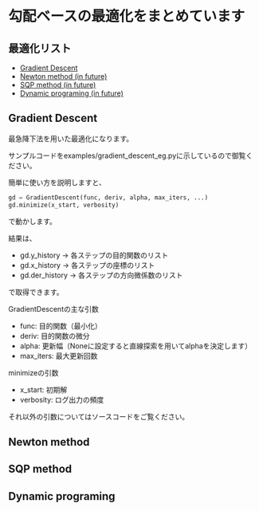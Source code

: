 # 勾配ベースの最適化をまとめています

## 最適化リスト
- [Gradient Descent](#gradient-descent)
- [Newton method (in future)](#newton-method)
- [SQP method (in future)](#sqp-method)
- [Dynamic programing (in future)](#dynamic-programing)

## Gradient Descent
最急降下法を用いた最適化になります。

サンプルコードをexamples/gradient_descent_eg.pyに示しているので御覧ください。

簡単に使い方を説明しますと、

```python
gd = GradientDescent(func, deriv, alpha, max_iters, ...)
gd.minimize(x_start, verbosity)
```

で動かします。

結果は、

- gd.y_history -> 各ステップの目的関数のリスト
- gd.x_history -> 各ステップの座標のリスト
- gd.der_history -> 各ステップの方向微係数のリスト

で取得できます。

GradientDescentの主な引数
- func: 目的関数（最小化）
- deriv: 目的関数の微分
- alpha: 更新幅（Noneに設定すると直線探索を用いてalphaを決定します）
- max_iters: 最大更新回数

minimizeの引数
- x_start: 初期解
- verbosity: ログ出力の頻度

それ以外の引数についてはソースコードをご覧ください。


## Newton method

## SQP method

## Dynamic programing